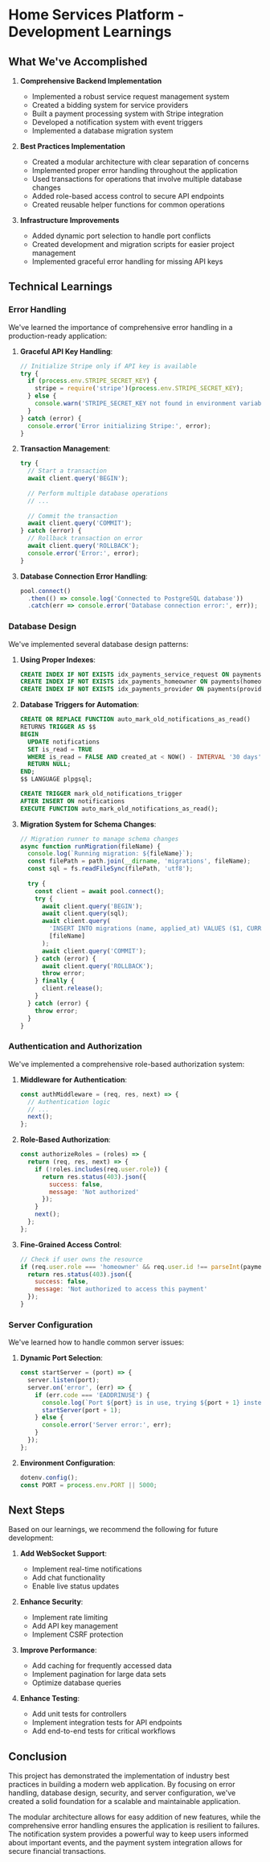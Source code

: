# Home Services Platform - Development Learnings

## What We've Accomplished

1. **Comprehensive Backend Implementation**
   - Implemented a robust service request management system
   - Created a bidding system for service providers
   - Built a payment processing system with Stripe integration
   - Developed a notification system with event triggers
   - Implemented a database migration system

2. **Best Practices Implementation**
   - Created a modular architecture with clear separation of concerns
   - Implemented proper error handling throughout the application
   - Used transactions for operations that involve multiple database changes
   - Added role-based access control to secure API endpoints
   - Created reusable helper functions for common operations

3. **Infrastructure Improvements**
   - Added dynamic port selection to handle port conflicts
   - Created development and migration scripts for easier project management
   - Implemented graceful error handling for missing API keys

## Technical Learnings

### Error Handling

We've learned the importance of comprehensive error handling in a production-ready application:

1. **Graceful API Key Handling**: 
   ```javascript
   // Initialize Stripe only if API key is available
   try {
     if (process.env.STRIPE_SECRET_KEY) {
       stripe = require('stripe')(process.env.STRIPE_SECRET_KEY);
     } else {
       console.warn('STRIPE_SECRET_KEY not found in environment variables. Payment features will be disabled.');
     }
   } catch (error) {
     console.error('Error initializing Stripe:', error);
   }
   ```

2. **Transaction Management**:
   ```javascript
   try {
     // Start a transaction
     await client.query('BEGIN');
     
     // Perform multiple database operations
     // ...
     
     // Commit the transaction
     await client.query('COMMIT');
   } catch (error) {
     // Rollback transaction on error
     await client.query('ROLLBACK');
     console.error('Error:', error);
   }
   ```

3. **Database Connection Error Handling**:
   ```javascript
   pool.connect()
     .then(() => console.log('Connected to PostgreSQL database'))
     .catch(err => console.error('Database connection error:', err));
   ```

### Database Design

We've implemented several database design patterns:

1. **Using Proper Indexes**:
   ```sql
   CREATE INDEX IF NOT EXISTS idx_payments_service_request ON payments(service_request_id);
   CREATE INDEX IF NOT EXISTS idx_payments_homeowner ON payments(homeowner_id);
   CREATE INDEX IF NOT EXISTS idx_payments_provider ON payments(provider_id);
   ```

2. **Database Triggers for Automation**:
   ```sql
   CREATE OR REPLACE FUNCTION auto_mark_old_notifications_as_read()
   RETURNS TRIGGER AS $$
   BEGIN
     UPDATE notifications
     SET is_read = TRUE
     WHERE is_read = FALSE AND created_at < NOW() - INTERVAL '30 days';
     RETURN NULL;
   END;
   $$ LANGUAGE plpgsql;
   
   CREATE TRIGGER mark_old_notifications_trigger
   AFTER INSERT ON notifications
   EXECUTE FUNCTION auto_mark_old_notifications_as_read();
   ```

3. **Migration System for Schema Changes**:
   ```javascript
   // Migration runner to manage schema changes
   async function runMigration(fileName) {
     console.log(`Running migration: ${fileName}`);
     const filePath = path.join(__dirname, 'migrations', fileName);
     const sql = fs.readFileSync(filePath, 'utf8');
     
     try {
       const client = await pool.connect();
       try {
         await client.query('BEGIN');
         await client.query(sql);
         await client.query(
           'INSERT INTO migrations (name, applied_at) VALUES ($1, CURRENT_TIMESTAMP) ON CONFLICT (name) DO NOTHING',
           [fileName]
         );
         await client.query('COMMIT');
       } catch (error) {
         await client.query('ROLLBACK');
         throw error;
       } finally {
         client.release();
       }
     } catch (error) {
       throw error;
     }
   }
   ```

### Authentication and Authorization

We've implemented a comprehensive role-based authorization system:

1. **Middleware for Authentication**:
   ```javascript
   const authMiddleware = (req, res, next) => {
     // Authentication logic
     // ...
     next();
   };
   ```

2. **Role-Based Authorization**:
   ```javascript
   const authorizeRoles = (roles) => {
     return (req, res, next) => {
       if (!roles.includes(req.user.role)) {
         return res.status(403).json({
           success: false,
           message: 'Not authorized'
         });
       }
       next();
     };
   };
   ```

3. **Fine-Grained Access Control**:
   ```javascript
   // Check if user owns the resource
   if (req.user.role === 'homeowner' && req.user.id !== parseInt(payment.homeowner_user_id)) {
     return res.status(403).json({
       success: false,
       message: 'Not authorized to access this payment'
     });
   }
   ```

### Server Configuration

We've learned how to handle common server issues:

1. **Dynamic Port Selection**:
   ```javascript
   const startServer = (port) => {
     server.listen(port);
     server.on('error', (err) => {
       if (err.code === 'EADDRINUSE') {
         console.log(`Port ${port} is in use, trying ${port + 1} instead.`);
         startServer(port + 1);
       } else {
         console.error('Server error:', err);
       }
     });
   };
   ```

2. **Environment Configuration**:
   ```javascript
   dotenv.config();
   const PORT = process.env.PORT || 5000;
   ```

## Next Steps

Based on our learnings, we recommend the following for future development:

1. **Add WebSocket Support**:
   - Implement real-time notifications
   - Add chat functionality
   - Enable live status updates

2. **Enhance Security**:
   - Implement rate limiting
   - Add API key management
   - Implement CSRF protection

3. **Improve Performance**:
   - Add caching for frequently accessed data
   - Implement pagination for large data sets
   - Optimize database queries

4. **Enhance Testing**:
   - Add unit tests for controllers
   - Implement integration tests for API endpoints
   - Add end-to-end tests for critical workflows

## Conclusion

This project has demonstrated the implementation of industry best practices in building a modern web application. By focusing on error handling, database design, security, and server configuration, we've created a solid foundation for a scalable and maintainable application.

The modular architecture allows for easy addition of new features, while the comprehensive error handling ensures the application is resilient to failures. The notification system provides a powerful way to keep users informed about important events, and the payment system integration allows for secure financial transactions. 